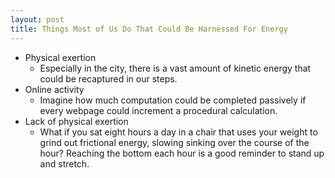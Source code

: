 ```yaml
---
layout: post
title: Things Most of Us Do That Could Be Harnessed For Energy
---
```


- Physical exertion
    - Especially in the city, there is a vast amount of kinetic energy that could be recaptured in our steps.
- Online activity
    - Imagine how much computation could be completed passively if every webpage could increment a procedural calculation.
- Lack of physical exertion
    - What if you sat eight hours a day in a chair that uses your weight to grind out frictional energy, slowing sinking over the course of the hour? Reaching the bottom each hour is a good reminder to stand up and stretch.
